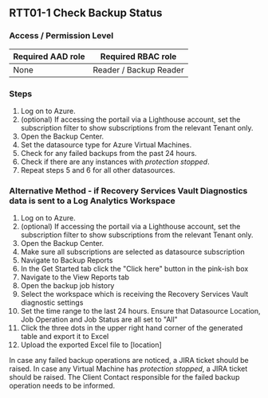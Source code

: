 ## RTT01-1 Check Backup Status

### Access / Permission Level

| Required AAD role | Required RBAC role     |
|-------------------|------------------------|
| None              | Reader / Backup Reader |

### Steps

1. Log on to Azure.
2. (optional) If accessing the portail via a Lighthouse account, set the subscription filter to show subscriptions from the relevant Tenant only.
3. Open the Backup Center.
4. Set the datasource type for Azure Virtual Machines.
5. Check for any failed backups from the past 24 hours.
6. Check if there are any instances with _protection stopped_.
7. Repeat steps 5 and 6 for all other datasources.

### Alternative Method - if Recovery Services Vault Diagnostics data is sent to a Log Analytics Workspace

1. Log on to Azure.
2. (optional) If accessing the portail via a Lighthouse account, set the subscription filter to show subscriptions from the relevant Tenant only.
3. Open the Backup Center.
4. Make sure all subscriptions are selected as datasource subscription
5. Navigate to Backup Reports
6. In the Get Started tab click the "Click here" button in the pink-ish box
7. Navigate to the View Reports tab
8. Open the backup job history
9. Select the workspace which is receiving the Recovery Services Vault diagnostic settings
10. Set the time range to the last 24 hours. Ensure that Datasource Location, Job Operation and Job Status are all set to "All"
11. Click the three dots in the upper right hand corner of the generated table and export it to Excel
12. Upload the exported Excel file to [location]

In case any failed backup operations are noticed, a JIRA ticket should be raised.
In case any Virtual Machine has _protection stopped_, a JIRA ticket should be raised.
The Client Contact responsible for the failed backup operation needs to be informed. 
